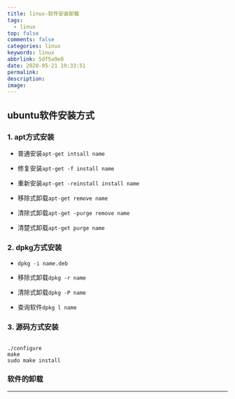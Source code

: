 ```yaml
---
title: linux-软件安装卸载
tags:
  - linux
top: false
comments: false
categories: linux
keywords: linux
abbrlink: 5df5a9e8
date: 2020-05-21 19:33:51
permalink:
description:
image:
---
```



## ubuntu软件安装方式


### 1. apt方式安装

+ 普通安装`apt-get intsall name`
+ 修复安装`apt-get -f install name`
+ 重新安装`apt-get -reinstall install name`

+ 移除式卸载`apt-get remove name`
+ 清除式卸载`apt-get -purge remove name`
+ 清楚式卸载`apt-get purge name`

### 2. dpkg方式安装

+ `dpkg -i name.deb`

+ 移除式卸载`dpkg -r name`
+ 清除式卸载`dpkg -P name`

+ 查询软件`dpkg l name`

### 3. 源码方式安装

``` shell

./configure
make
sudo make install
```

### 软件的卸载

<hr />